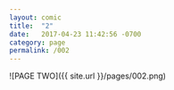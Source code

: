 ```yaml
---
layout: comic
title:  "2"
date:   2017-04-23 11:42:56 -0700
category: page
permalink: /002
---
```

![PAGE TWO]({{ site.url }}/pages/002.png)
